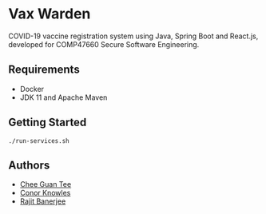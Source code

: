 # Vax Warden

COVID-19 vaccine registration system using Java, Spring Boot and React.js, developed for COMP47660 Secure Software Engineering.

## Requirements

- Docker
- JDK 11 and Apache Maven

## Getting Started

```
./run-services.sh
```

## Authors

- [Chee Guan Tee](https://www.jasontcg.com)
- [Conor Knowles](https://conorknowles.com)
- [Rajit Banerjee](https://rajitbanerjee.com)
